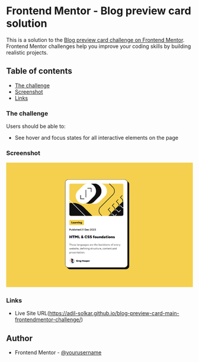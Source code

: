 # Frontend Mentor - Blog preview card solution

This is a solution to the [Blog preview card challenge on Frontend Mentor](https://www.frontendmentor.io/challenges/blog-preview-card-ckPaj01IcS). Frontend Mentor challenges help you improve your coding skills by building realistic projects. 

## Table of contents
- [The challenge](#the-challenge)
- [Screenshot](#screenshot)
- [Links](#links)

### The challenge

Users should be able to:

- See hover and focus states for all interactive elements on the page

### Screenshot

![](./assets/images/Screenshot-Blog-Preview-Card.png)

### Links
- Live Site URL(https://adil-solkar.github.io/blog-preview-card-main-frontendmentor-challenge/)

## Author
- Frontend Mentor - [@yourusername](https://www.frontendmentor.io/profile/Adil-Solkar)
